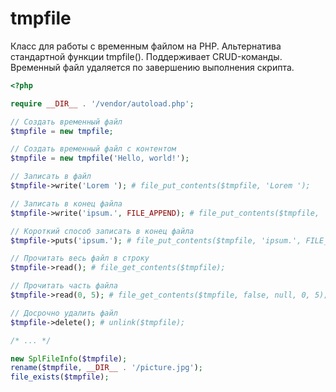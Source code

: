 # tmpfile
Класс для работы с временным файлом на PHP. Альтернатива стандартной функции tmpfile(). Поддерживает CRUD-команды. Временный файл удаляется по завершению выполнения скрипта.

```php
<?php

require __DIR__ . '/vendor/autoload.php';

// Создать временный файл
$tmpfile = new tmpfile;

// Создать временный файл с контентом
$tmpfile = new tmpfile('Hello, world!');

// Записать в файл
$tmpfile->write('Lorem '); # file_put_contents($tmpfile, 'Lorem ');

// Записать в конец файла
$tmpfile->write('ipsum.', FILE_APPEND); # file_put_contents($tmpfile, 'ipsum.', FILE_APPEND);

// Короткий способ записать в конец файла
$tmpfile->puts('ipsum.'); # file_put_contents($tmpfile, 'ipsum.', FILE_APPEND);

// Прочитать весь файл в строку
$tmpfile->read(); # file_get_contents($tmpfile);

// Прочитать часть файла
$tmpfile->read(0, 5); # file_get_contents($tmpfile, false, null, 0, 5);

// Досрочно удалить файл
$tmpfile->delete(); # unlink($tmpfile);

/* ... */

new SplFileInfo($tmpfile);
rename($tmpfile, __DIR__ . '/picture.jpg');
file_exists($tmpfile);
```
